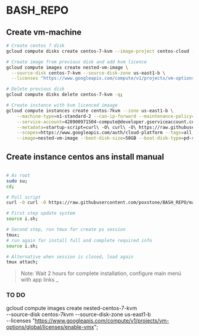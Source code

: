 # BASH_REPO

## Create vm-machine
```bash
# Create centos 7 disk
gcloud compute disks create centos-7-kvm --image-project centos-cloud --image-family centos-7;

# Create image from previous disk and add kvm licence
gcloud compute images create nested-vm-image \
  --source-disk centos-7-kvm --source-disk-zone us-east1-b \
  --licenses "https://www.googleapis.com/compute/v1/projects/vm-options/global/licenses/enable-vmx";

# Delete previous disk
gcloud compute disks delete centos-7-kvm -q;

# Create instance with kvm licenced imaage
gcloud compute instances create centos-7kvm --zone us-east1-b \
    --machine-type=n1-standard-2 --can-ip-forward --maintenance-policy=TERMINATE \
    --service-account=428900971504-compute@developer.gserviceaccount.com \
    --metadata=startup-script=curl\ -O\ curl\ -O\ https://raw.githubusercontent.com/poxstone/BASH_REPO/master/desktostart/centos7-cloud/i.sh\; \
    --scopes=https://www.googleapis.com/auth/cloud-platform --tags=all,vnc,http-server,https-server \
    --image=nested-vm-image --boot-disk-size=50GB --boot-disk-type=pd-ssd;
```

## Create instance centos ans install manual
```bash

# As root
sudo su;
cd;

# Pull script
curl -O curl -O https://raw.githubusercontent.com/poxstone/BASH_REPO/master/desktostart/centos7-cloud/i.sh;

# First step update system
source i.sh;

# Second step, run tmux for create ps session
tmux;
# run again for install full and complete required info
source i.sh;

# Alternative when session is closed, load again
tmux attach;

```
> Note: Wait 2 hours for complete installation, configure main menú with app links
_

### TO DO
gcloud compute images create nested-centos-7-kvm \
  --source-disk centos-7kvm --source-disk-zone us-east1-b \
  --licenses "https://www.googleapis.com/compute/v1/projects/vm-options/global/licenses/enable-vmx";


